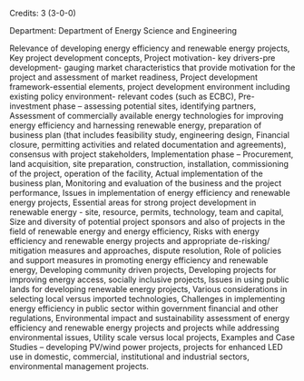 Credits: 3 (3-0-0)

Department: Department of Energy Science and Engineering

Relevance of developing energy efficiency and renewable energy projects, Key project development concepts, Project motivation- key drivers-pre development- gauging market characteristics that provide motivation for the project and assessment of market readiness, Project development framework-essential elements, project development environment including existing policy environment- relevant codes (such as ECBC), Pre-investment phase – assessing potential sites, identifying partners, Assessment of commercially available energy technologies for improving energy efficiency and harnessing renewable energy, preparation of business plan (that includes feasibility study, engineering design, Financial closure, permitting activities and related documentation and agreements), consensus with project stakeholders, Implementation phase – Procurement, land acquisition, site preparation, construction, installation, commissioning of the project, operation of the facility, Actual implementation of the business plan, Monitoring and evaluation of the business and the project performance, Issues in implementation of energy efficiency and renewable energy projects, Essential areas for strong project development in renewable energy - site, resource, permits, technology, team and capital, Size and diversity of potential project sponsors and also of projects in the field of renewable energy and energy efficiency, Risks with energy efficiency and renewable energy projects and appropriate de-risking/ mitigation measures and approaches, dispute resolution, Role of policies and support measures in promoting energy efficiency and renewable energy, Developing community driven projects, Developing projects for improving energy access, socially inclusive projects, Issues in using public lands for developing renewable energy projects, Various considerations in selecting local versus imported technologies, Challenges in implementing energy efficiency in public sector within government financial and other regulations, Environmental impact and sustainability assessment of energy efficiency and renewable energy projects and projects while addressing environmental issues, Utility scale versus local projects, Examples and Case Studies – developing PV/wind power projects, projects for enhanced LED use in domestic, commercial, institutional and industrial sectors, environmental management projects.